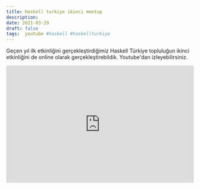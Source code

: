 ```yaml
---
title: Haskell turkiye ikinci meetup
description:
date: 2021-03-29 
draft: false
tags:  youtube #haskell #haskellturkiye
---
```



Geçen yıl ilk etkinliğini gerçekleştirdiğimiz Haskell Türkiye topluluğun ikinci etkinliğini de online olarak gerçekleştirebildik. Youtube'dan izleyebilirsiniz.

<iframe style="width:100%" height="315" src="https://www.youtube.com/embed/kW0KjR40nII" title="YouTube video player" frameborder="0" allow="accelerometer; autoplay; clipboard-write; encrypted-media; gyroscope; picture-in-picture" allowfullscreen></iframe>

